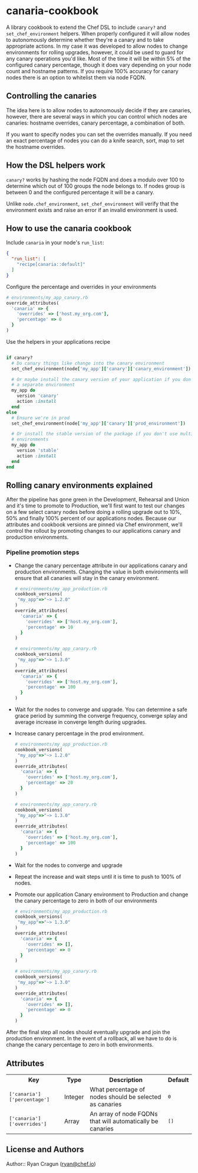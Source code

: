 # canaria-cookbook

A library cookbook to extend the Chef DSL to include `canary?` and
`set_chef_environment` helpers. When properly configured it will allow nodes to
autonomously determine whether they're a canary and to take appropriate actions.
In my case it was developed to allow nodes to change environments for rolling
upgrades, however, it could be used to guard for any canary operations you'd like.
Most of the time it will be within 5% of the configured canary percentage, though
it does vary depending on your node count and hostname patterns.  If you
require 100% accuracy for canary nodes there is an option to whitelist them via
node FQDN.

## Controlling the canaries

The idea here is to allow nodes to autonomously decide if they are canaries,
however, there are several ways in which you can control which nodes
are canaries: hostname overrides, canary percentage, a combination of both.

If you want to specify nodes you can set the overrides manually.  If you need an
exact percentage of nodes you can do a knife search, sort, map to set the hostname
overrides.

## How the DSL helpers work
`canary?` works by hashing the node FQDN and does a modulo over 100 to determine
which out of 100 groups the node belongs to. If nodes group is between
0 and the configured percentage it will be a canary.

Unlike `node.chef_environment`, `set_chef_environment` will verify that the
environment exists and raise an error if an invalid environment is used.

## How to use the canaria cookbook
Include `canaria` in your node's `run_list`:

```json
{
  "run_list": [
    "recipe[canaria::default]"
  ]
}
```

Configure the percentage and overrides in your environments

```ruby
# environments/my_app_canary.rb
override_attributes(
  'canaria' => {
    'overrides' => ['host.my_org.com'],
    'percentage' => 0
  }
)
```

Use the helpers in your applications recipe

```ruby

if canary?
  # Do canary things like change into the canary environment
  set_chef_environment(node['my_app']['canary']['canary_environment'])

  # Or maybe install the canary version of your application if you don't have
  # a separate environment
  my_app do
    version 'canary'
    action :install
  end
else
  # Ensure we're in prod
  set_chef_environment(node['my_app']['canary']['prod_environment'])

  # Or install the stable version of the package if you don't use multiple
  # environments
  my_app do
    version 'stable'
    action :install
  end
end
```

## Rolling canary environments explained
After the pipeline has gone green in the Development, Rehearsal and Union
and it's time to promote to Production, we'll first want to test our changes on
a few select canary nodes before doing a rolling upgrade out to 10%, 50% and
finally 100% percent of our applications nodes.  Because our attributes
and cookbook versions are pinned via Chef environment, we'll control the rollout
by promoting changes to our applications canary and production environments.

### Pipeline promotion steps
* Change the canary percentage attribute in our applications canary
and production environments.  Changing the value in both environments will ensure
that all canaries will stay in the canary environment.

  ```ruby
  # environments/my_app_production.rb
  cookbook_versions(
   "my_app"=>"~> 1.2.0"
  )
  override_attributes(
    'canaria' => {
      'overrides' => ['host.my_org.com'],
      'percentage' => 10
    }
  )
  ```
  ```ruby
  # environments/my_app_canary.rb
  cookbook_versions(
   "my_app"=>"~> 1.3.0"
  )
  override_attributes(
    'canaria' => {
      'overrides' => ['host.my_org.com'],
      'percentage' => 100
    }
  )
  ```

* Wait for the nodes to converge and upgrade.  You can determine a safe grace
period by summing the converge frequency, converge splay and average increase in converge length during upgrades.

* Increase canary percentage in the prod environment.
  ```ruby
  # environments/my_app_production.rb
  cookbook_versions(
   "my_app"=>"~> 1.2.0"
  )
  override_attributes(
    'canaria' => {
      'overrides' => ['host.my_org.com'],
      'percentage' => 20
    }
  )
  ```
  ```ruby
  # environments/my_app_canary.rb
  cookbook_versions(
   "my_app"=>"~> 1.3.0"
  )
  override_attributes(
    'canaria' => {
      'overrides' => ['host.my_org.com'],
      'percentage' => 100
    }
  )
  ```

* Wait for the nodes to converge and upgrade

* Repeat the increase and wait steps until it is time to push to 100% of nodes.

* Promote our application Canary environment to Production and change the canary percentage to zero in both of our environments

  ```ruby
  # environments/my_app_production.rb
  cookbook_versions(
   "my_app"=>"~> 1.3.0"
  )
  override_attributes(
    'canaria' => {
      'overrides' => [],
      'percentage' => 0
    }
  )
  ```
  ```ruby
  # environments/my_app_canary.rb
  cookbook_versions(
   "my_app"=>"~> 1.3.0"
  )
  override_attributes(
    'canaria' => {
      'overrides' => [],
      'percentage' => 0
    }
  )
  ```

After the final step all nodes should eventually upgrade and join the production
environment.  In the event of a rollback, all we have to do is change the canary percentage to zero in both environments.

## Attributes

<table>
  <tr>
    <th>Key</th>
    <th>Type</th>
    <th>Description</th>
    <th>Default</th>
  </tr>
  <tr>
    <td><tt>['canaria']['percentage']</tt></td>
    <td>Integer</td>
    <td>What percentage of nodes should be selected as canaries</td>
    <td><tt>0</tt></td>
  </tr>
  <tr>
    <td><tt>['canaria']['overrides']</tt></td>
    <td>Array</td>
    <td>An array of node FQDNs that will automatically be canaries</td>
    <td><tt>[]</tt></td>
  </tr>
</table>

## License and Authors

Author:: Ryan Cragun (<ryan@chef.io>)
